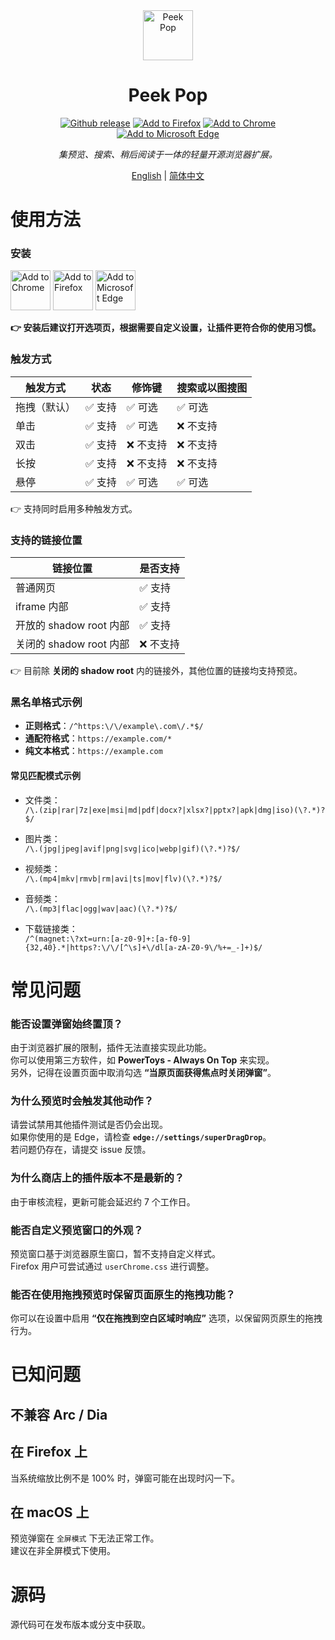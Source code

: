 <div align="center"><img src="https://github.com/user-attachments/assets/bb1c45bc-3ef9-49cc-a3ab-5a7348daaabc" alt="Peek Pop"  style="height: 80px; width: 80px;">
</div>
<h1 align="center">Peek Pop</h1>

<div align="center">
<a href="https://github.com/u-Sir/peek-pop/releases/latest"><img src="https://img.shields.io/github/v/release/u-Sir/peek-pop?label=Github&logo=github&display_name=release&link=https%3A%2F%2Fgithub.com%2Fu-Sir%2Fpeek-pop%2Freleases&link=https%3A%2F%2Fgithub.com%2Fu-Sir%2Fpeek-pop%2Freleases" alt="Github release" /></a> <a href="https://addons.mozilla.org/firefox/addon/peek_pop"><img src="https://img.shields.io/amo/v/peek_pop.svg?label=Firefox&logo=firefoxbrowser" alt="Add to Firefox"/></a> <a href="https://chrome.google.com/webstore/detail/fjllepdpgikphekgbinhpdkalliiejdh"><img src="https://img.shields.io/chrome-web-store/v/fjllepdpgikphekgbinhpdkalliiejdh.svg?label=Chrome&logo=googlechrome" alt="Add to Chrome" /></a> <a href="https://microsoftedge.microsoft.com/addons/detail/ecpgdeolbpelhdjcplojlpdmfppjljop"><img src="https://img.shields.io/badge/dynamic/json?label=Edge&prefix=v&query=%24.version&url=https%3A%2F%2Fmicrosoftedge.microsoft.com%2Faddons%2Fgetproductdetailsbycrxid%2Fecpgdeolbpelhdjcplojlpdmfppjljop" alt="Add to Microsoft Edge" /></a> 
</div>

<p align="center"><i>
集预览、搜索、稍后阅读于一体的轻量开源浏览器扩展。
</i></p>

<p align="center">
<a href="https://github.com/u-Sir/peek-pop">English</a> |
<a href="https://github.com/u-Sir/peek-pop/blob/main/docs/README-chs.md">简体中文</a> 
</p>


# 使用方法

### 安装

<div align="left">
<a href="https://chrome.google.com/webstore/detail/fjllepdpgikphekgbinhpdkalliiejdh"><img src="https://user-images.githubusercontent.com/72879799/229783871-ec49dba0-5c17-411b-892a-6ba0abee3fe7.svg" alt="Add to Chrome" height="64px"/></a> <a href="https://addons.mozilla.org/firefox/addon/peek_pop"><img src="https://user-images.githubusercontent.com/72879799/229780855-df16725a-f232-478d-99c2-052344601626.svg" alt="Add to Firefox" height="64px"/></a> <a href="https://microsoftedge.microsoft.com/addons/detail/ecpgdeolbpelhdjcplojlpdmfppjljop"><img src="https://user-images.githubusercontent.com/72879799/229780863-e60a44cd-a768-47d8-9755-c46075c3751b.svg" alt="Add to Microsoft Edge" height="64px"/></a>
</div>

**👉 安装后建议打开选项页，根据需要自定义设置，让插件更符合你的使用习惯。**

### 触发方式

| 触发方式                | 状态 | 修饰键 | 搜索或以图搜图 |
|--------------------------|------------|------------|------------|
| 拖拽（默认）             | ✅ 支持 | ✅ 可选 | ✅ 可选 |
| 单击        | ✅ 支持 | ✅ 可选 | ❌ 不支持 |
| 双击        | ✅ 支持 | ❌ 不支持 | ❌ 不支持 |
| 长按        | ✅ 支持 | ❌ 不支持 | ❌ 不支持 |
| 悬停 | ✅ 支持 | ✅ 可选 | ✅ 可选 |

👉 支持同时启用多种触发方式。

### 支持的链接位置

| 链接位置                | 是否支持 |
|--------------------------|------------|
| 普通网页             | ✅ 支持     |
| iframe 内部        | ✅ 支持     |
| 开放的 shadow root 内部 | ✅ 支持  |
| 关闭的 shadow root 内部 | ❌ 不支持   |

👉 目前除 **关闭的 shadow root** 内的链接外，其他位置的链接均支持预览。

### 黑名单格式示例

- **正则格式**：`/^https:\/\/example\.com\/.*$/`
- **通配符格式**：`https://example.com/*`
- **纯文本格式**：`https://example.com`

#### 常见匹配模式示例
- 文件类：  
`/\.(zip|rar|7z|exe|msi|md|pdf|docx?|xlsx?|pptx?|apk|dmg|iso)(\?.*)?$/`

- 图片类：  
`/\.(jpg|jpeg|avif|png|svg|ico|webp|gif)(\?.*)?$/`

- 视频类：  
`/\.(mp4|mkv|rmvb|rm|avi|ts|mov|flv)(\?.*)?$/`

- 音频类：  
`/\.(mp3|flac|ogg|wav|aac)(\?.*)?$/`

- 下载链接类：  
`/^(magnet:\?xt=urn:[a-z0-9]+:[a-f0-9]{32,40}.*|https?:\/\/[^\s]+\/dl[a-zA-Z0-9\/%+=_-]+)$/`

# 常见问题

### 能否设置弹窗始终置顶？  
由于浏览器扩展的限制，插件无法直接实现此功能。  
你可以使用第三方软件，如 **PowerToys - Always On Top** 来实现。  
另外，记得在设置页面中取消勾选 **“当原页面获得焦点时关闭弹窗”**。

### 为什么预览时会触发其他动作？  
请尝试禁用其他插件测试是否仍会出现。  
如果你使用的是 Edge，请检查 **`edge://settings/superDragDrop`**。  
若问题仍存在，请提交 issue 反馈。

### 为什么商店上的插件版本不是最新的？  
由于审核流程，更新可能会延迟约 7 个工作日。

### 能否自定义预览窗口的外观？  
预览窗口基于浏览器原生窗口，暂不支持自定义样式。  
Firefox 用户可尝试通过 `userChrome.css` 进行调整。

### 能否在使用拖拽预览时保留页面原生的拖拽功能？  
你可以在设置中启用 **“仅在拖拽到空白区域时响应”** 选项，以保留网页原生的拖拽行为。

# 已知问题

## 不兼容 Arc / Dia 

## 在 Firefox 上
当系统缩放比例不是 100% 时，弹窗可能在出现时闪一下。

## 在 macOS 上
预览弹窗在 `全屏模式` 下无法正常工作。  
建议在非全屏模式下使用。

# 源码
源代码可在发布版本或分支中获取。
